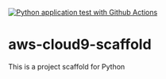 [![Python application test with Github Actions](https://github.com/reinoteguh15/aws-cloud9-scaffold/actions/workflows/main.yml/badge.svg)](https://github.com/reinoteguh15/aws-cloud9-scaffold/actions/workflows/main.yml)

# aws-cloud9-scaffold
This is a project scaffold for Python

